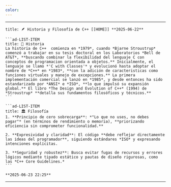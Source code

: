 ```yaml
---
color:
---
```

----
````ad-LIST
title: 🪶 Historia y Filosofía de C++ [[HOME]] **2025-06-22**

```ad-LIST-ITEM
title: 📖 Historia
La historia de C++  comienza en *1979*, cuando *Bjarne Stroustrup* comenzó a trabajar en su tesis doctoral en los Laboratorios *Bell de AT&T*, **buscando combinar la flexibilidad del lenguaje C con conceptos de programacion orientada a objetos.** Inicialmente, el lenguaje se llamo *'C with Classes'* y evolucionó hasta adoptar el nombre de *C++* en *1983*, **con la adición de caracteristicas como funciones virtuales y manejo de excepciones.** La primera implementación comercial se lanzó en *1985*, y desde entonces ha sido estandarizado por *ANSI* e *ISO*, **lo que impulsó su expansión global.** El libro *The Design and Evolution of C++* (1994) de *Stroustrup* **detalla sus fundamentos filosóficos y técnicos.**
```

```ad-LIST-ITEM
title: 🏛️ Filosofía
1. **Principio de cero sobrecarga**: *"Lo que no uses, no debes pagar"* (en términos de rendimiento o memoria), **priorizando eficiencia sin comprometer funcionalidad.**

2. **Expresividad y claridad**: El código **debe reflejar directamente las ideas del programador**, siguiendo estándares *ISO* y expresando intenciones explícitas.

3. **Seguridad y robustez**: Busca evitar fugas de recursos y errores lógicos mediante tipado estático y pautas de diseño rigurosas, como las *C++ Core Guidelines.*
```

**2025-06-23 22:25**
````
----